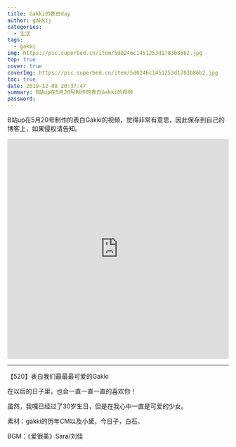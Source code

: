 ```yaml
---
title: Gakki的表白day
author: gakkij
categories:
  - 生活
tags:
  - gakki
img: https://pic.superbed.cn/item/5d0246c1451253d1783b86b2.jpg
top: true
cover: true
coverImg: https://pic.superbed.cn/item/5d0246c1451253d1783b86b2.jpg
toc: true
date: 2019-12-08 20:37:47
summary: B站up在5月20号制作的表白Gakki的视频
password:
---
```


B站up在5月20号制作的表白Gakki的视频，觉得非常有意思，因此保存到自己的博客上，如果侵权请告知。

<iframe src="https://xbeibeix.com/api/bilibili/biliplayer/?url=BV12p411d7LN" allowfullscreen="no" width="100%" height="500" scrolling="no" frameborder="0"></iframe>

---

【520】表白我们最最最可爱的Gakki

在以后的日子里，也会一直一直一直的喜欢你！

虽然，我嘎已经过了30岁生日，但是在我心中一直是可爱的少女。

素材：gakki的历年CM以及小黛，今日子，白石。

BGM：《爱很美》Sara/刘佳